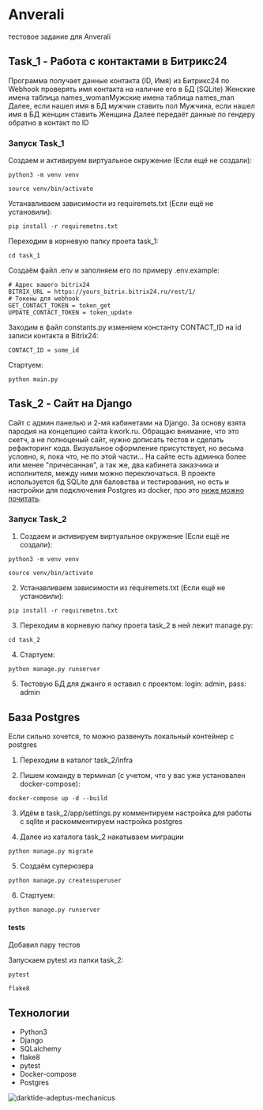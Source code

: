 # Anverali
тестовое задание для Anverali

## Task_1 - Работа с контактами в Битрикс24
Программа получает данные контакта (ID, Имя) из Битрикс24 по Webhook проверять имя контакта на наличие его в БД (SQLite) 
Женские имена таблица names_womanМужские имена таблица names_man
Далее, если нашел имя в БД мужчин ставить пол Мужчина, если нашел имя в БД женщин ставить Женщина
Далее передаёт данные по гендеру обратно в контакт по ID

### Запуск Task_1

Создаем и активируем виртуальное окружение (Если ещё не создали):

```
python3 -m venv venv

source venv/bin/activate
```

Устанавливаем зависимости из requiremets.txt (Если ещё не установили):

```
pip install -r requiremetns.txt
```

Переходим в корневую папку проета task_1:

```
cd task_1
```

Создаём файл .env и заполняем его по примеру .env.example:
```
# Адрес вашего bitrix24
BITRIX_URL = https://yours_bitrix.bitrix24.ru/rest/1/
# Токены для webhook
GET_CONTACT_TOKEN = token_get
UPDATE_CONTACT_TOKEN = token_update
```

Заходим в файл constants.py изменяем константу CONTACT_ID на id записи контакта в Bitrix24:
```
CONTACT_ID = some_id
```

Стартуем:

```
python main.py
```


## Task_2 - Сайт на Django
Cайт с админ панелью и 2-мя кабинетами на Django.
За основу взята пародия на концепцию сайта kwork.ru.
Обращаю внимание, что это скетч, а не полноценый сайт, нужно дописать тестов и сделать рефакторинг кода. 
Визуальное оформление присутствует, но весьма условно, я, пока что, не по этой части...
На сайте есть админка более или менее "причесанная", а так же, два кабинета заказчика и исполнителя, между ними можно переключаться.
В проекте используется бд SQLite для баловства и тестирования, но есть и настройки для подключения Postgres из docker, про это [ниже можно почитать](#postgres).

### Запуск Task_2

1. Создаем и активируем виртуальное окружение (Если ещё не создали):

```
python3 -m venv venv

source venv/bin/activate
```

2. Устанавливаем зависимости из requiremets.txt (Если ещё не установили):

```
pip install -r requiremetns.txt
```

3. Переходим в корневую папку проета task_2 в ней лежит manage.py:

```
cd task_2
```

4. Стартуем:

```
python manage.py runserver
```

5. Тестовую БД для джанго я оставил с проектом: login: admin, pass: admin

<a id="postgres"></a>
## База Postgres

Если сильно хочется, то можно развенуть локальный контейнер с postgres

1. Переходим в каталог task_2/infra

2. Пишем команду в терминал (с учетом, что у вас уже установален docker-compose):

```
docker-compose up -d --build
```

3. Идём в task_2/app/settings.py комментируем настройка для работы с sqlite и раскомментируем настройка postgres

4. Далее из каталога task_2 накатываем миграции

```
python manage.py migrate
```

5. Создаём суперюзера

```
python manage.py createsuperuser
```

6. Стартуем:

```
python manage.py runserver
```


#### tests
Добавил пару тестов

Запускаем pytest из папки task_2:

```
pytest
```

```
flake8
```


## Технологии

* Python3
* Django
* SQLalchemy
* flake8
* pytest
* Docker-compose
* Postgres

![darktide-adeptus-mechanicus](https://github.com/Buzhak/Anverali/assets/47240390/3d8f3c46-9ae4-4ebf-a16a-3a209be5ae51)

